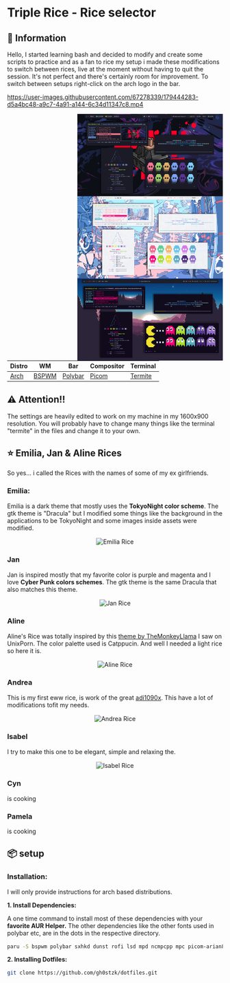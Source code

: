 # Triple Rice - Rice selector

## 🌿 Information
Hello, I started learning bash and decided to modify and create some scripts to practice and as a fan to rice my setup i made these modifications to switch between rices, live at the moment without having to quit the session. It's not perfect and there's certainly room for improvement. To switch between setups right-click on the arch logo in the bar.

https://user-images.githubusercontent.com/67278339/179444283-d5a4bc48-a9c7-4a91-a144-6c34d11347c8.mp4

 <img src="18-Jul-2022.png" alt="Rice Showcase" align="right" width="340px">
 
|Distro|WM|Bar|Compositor|Terminal|
|------|------|------|------|------|
|[Arch](https://archlinux.org/)|[BSPWM](https://github.com/baskerville/bspwm)|[Polybar](https://github.com/polybar/polybar)|[Picom](https://github.com/Arian8j2/picom)|[Termite](https://aur.archlinux.org/termite.git)|

## ⚠️ Attention!!
The settings are heavily edited to work on my machine in my 1600x900 resolution. You will probably have to change many things like the terminal "termite" in the files and change it to your own.

## ⭐ Emilia, Jan & Aline Rices
So yes... i called the Rices with the names of some of my ex girlfriends. 

### Emilia:
Emilia is a dark theme that mostly uses the **TokyoNight color scheme**. The gtk theme is "Dracula" but I modified some things like the background in the applications to be TokyoNight and some images inside assets were modified.

<p align="center">
<img src="assets/2022-07-04-154325.png" alt="Emilia Rice" align="center" width="300px">
</p>

### Jan
Jan is inspired mostly that my favorite color is purple and magenta and I love **Cyber Punk colors schemes**. The gtk theme is the same Dracula that also matches this theme.

<p align="center">
 <img src="assets/2022-07-18-004447.png" alt="Jan Rice" align="center" width="300px">
</p>

### Aline
Aline's Rice was totally inspired by this [theme by TheMonkeyLlama](https://www.reddit.com/r/unixporn/comments/vkcasz/i3gaps_i_prefer_light_mode/) I saw on UnixPorn. The color palette used is Catppucin. And well I needed a light rice so here it is.

<p align="center">
<img src="assets/2022-07-17-202602.png" alt="Aline Rice" align="center" width="300px">
</p>

### Andrea
This is my first eww rice, is work of the great [adi1090x](https://github.com/adi1090x/widgets). This have a lot of modifications tofit my needs.
<p align="center">
<img src="assets/2022-07-22-084911.png" alt="Andrea Rice" align="center" width="300px">
 </p>

### Isabel
I try to make this one to be elegant, simple and relaxing the.
<p align="center">
<img src="assets/2022-07-22-091552.png" alt="Isabel Rice" align="center" width="300px">
</p>

### Cyn
is cooking


### Pamela
is cooking

## 📦 setup

### Installation:
I will only provide instructions for arch based distributions.

<b>1. Install Dependencies: </b></summary> 

A one time command to install most of these dependencies with your **favorite AUR Helper.** The other dependencies like the other fonts used in polybar etc, are in the dots in the respective directory.

```sh
paru -S bspwm polybar sxhkd dunst rofi lsd mpd ncmpcpp mpc picom-arian8j2-git xtitle termite checkupdates-aur nerd-fonts-jetbrains-mono ttf-inconsolata 
```

<b>2. Installing Dotfiles:</b>
```sh
git clone https://github.com/gh0stzk/dotfiles.git
```
